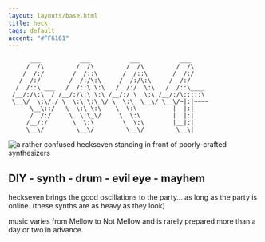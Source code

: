 ```yaml
---
layout: layouts/base.html
title: heck
tags: default
accent: "#FF6161"
---
```


```ascii {aria-hidden="true"}
      ___           ___           ___           ___     
     /  /\         /  /\         /  /\         /  /\    
    /  /:/        /  /::\       /  /::\       /  /:/    
   /  /:/        /  /:/\:\     /  /:/\:\     /  /:/     
  /  /::\ ___   /  /::\ \:\   /  /:/  \:\   /  /::\____ 
 /__/:/\:\  / /__/:/\:\ \:\ /__/:/ \  \:\ /__/:/\:::::\
 \__\/  \:\/:/ \  \:\ \:\_\/ \  \:\  \__\/ \__\/~|:|~~~~
      \__\::/   \  \:\ \:\    \  \:\          |  |:|    
      /  /:/     \  \:\_\/     \  \:\         |  |:|    
     /__/:/       \  \:\        \  \:\        |__|:|    
     \__\/         \__\/         \__\/         \__\|
```

![a rather confused heckseven standing in front of poorly-crafted synthesizers](/static/images/clueless.jpg)

## DIY - synth - drum - evil eye - mayhem

heckseven brings the good oscillations to the party… as long as the party is online. (these synths are as heavy as they look)

music varies from Mellow to Not Mellow and is rarely prepared more than a day or two in advance.
